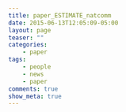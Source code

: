 ```yaml
---
title: paper_ESTIMATE_natcomm
date: 2015-06-13T12:05:09-05:00
layout: page
teaser: ""
categories:
    - paper
tags:
    - people
    - news
    - paper
comments: true
show_meta: true
---
```

